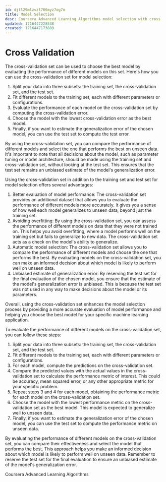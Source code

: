 ```yaml
---
id: djtl29mlzvzl706myz7og7m
title: Model Selection
desc: Coursera Advanced Learning Algorithms model selection with cross validaiton.
updated: 1716447228538
created: 1716447173889
---
```


# Cross Validation

The cross-validation set can be used to choose the best model by evaluating the performance of different models on this set. Here's how you can use the cross-validation set for model selection:

1. Split your data into three subsets: the training set, the cross-validation set, and the test set.
2. Fit different models to the training set, each with different parameters or configurations.
3. Evaluate the performance of each model on the cross-validation set by computing the cross-validation error.
4. Choose the model with the lowest cross-validation error as the best model.
5. Finally, if you want to estimate the generalization error of the chosen model, you can use the test set to compute the test error.

By using the cross-validation set, you can compare the performance of different models and select the one that performs the best on unseen data. It's important to note that all decisions about the model, such as parameter tuning or model architecture, should be made using the training set and cross-validation set, without looking at the test set. This ensures that the test set remains an unbiased estimate of the model's generalization error.

Using the cross-validation set in addition to the training set and test set for model selection offers several advantages:

1. Better evaluation of model performance: The cross-validation set provides an additional dataset that allows you to evaluate the performance of different models more accurately. It gives you a sense of how well each model generalizes to unseen data, beyond just the training set.
2. Avoiding overfitting: By using the cross-validation set, you can assess the performance of different models on data that they were not trained on. This helps you avoid overfitting, where a model performs well on the training set but fails to generalize to new data. The cross-validation set acts as a check on the model's ability to generalize.
3. Automatic model selection: The cross-validation set allows you to compare the performance of different models and choose the one that performs the best. By evaluating models on the cross-validation set, you can make an informed decision about which model is likely to perform well on unseen data.
4. Unbiased estimate of generalization error: By reserving the test set for the final evaluation of the chosen model, you ensure that the estimate of the model's generalization error is unbiased. This is because the test set was not used in any way to make decisions about the model or its parameters.

Overall, using the cross-validation set enhances the model selection process by providing a more accurate evaluation of model performance and helping you choose the best model for your specific machine learning application.

To evaluate the performance of different models on the cross-validation set, you can follow these steps:

1. Split your data into three subsets: the training set, the cross-validation set, and the test set.
2. Fit different models to the training set, each with different parameters or configurations.
3. For each model, compute the predictions on the cross-validation set.
4. Compare the predicted values with the actual values in the cross-validation set to calculate the performance metric of interest. This could be accuracy, mean squared error, or any other appropriate metric for your specific problem.
5. Repeat steps 3 and 4 for each model, obtaining the performance metric for each model on the cross-validation set.
6. Choose the model with the lowest performance metric on the cross-validation set as the best model. This model is expected to generalize well to unseen data.
7. Finally, if you want to estimate the generalization error of the chosen model, you can use the test set to compute the performance metric on unseen data.

By evaluating the performance of different models on the cross-validation set, you can compare their effectiveness and select the model that performs the best. This approach helps you make an informed decision about which model is likely to perform well on unseen data. Remember to reserve the test set for the final evaluation to ensure an unbiased estimate of the model's generalization error.


Coursera Advanced Learning Algorithms